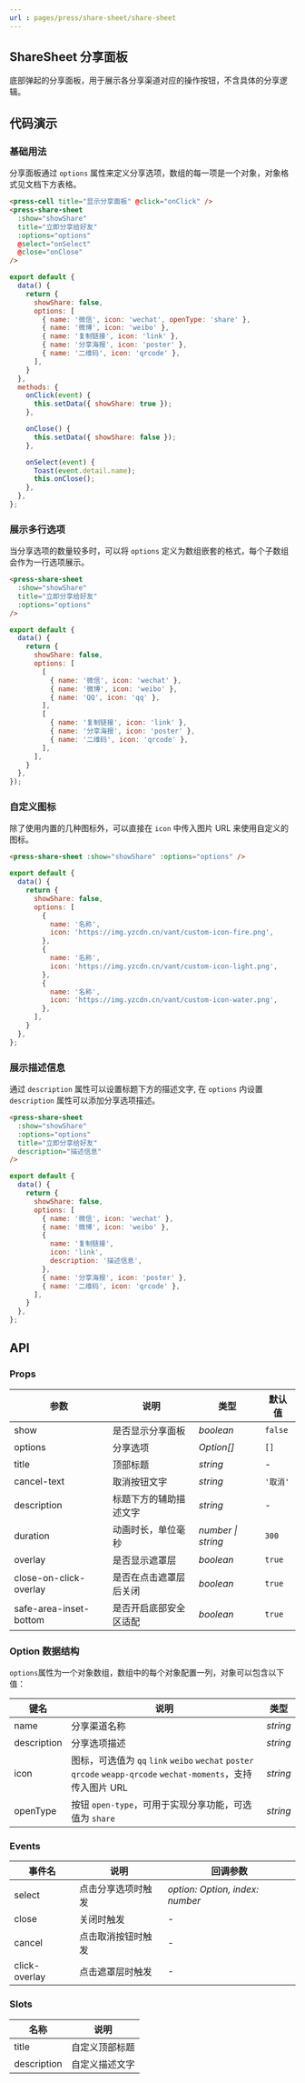 ```yaml
---
url : pages/press/share-sheet/share-sheet
---
```


## ShareSheet 分享面板

底部弹起的分享面板，用于展示各分享渠道对应的操作按钮，不含具体的分享逻辑。

## 代码演示

### 基础用法

分享面板通过 `options` 属性来定义分享选项，数组的每一项是一个对象，对象格式见文档下方表格。

```html
<press-cell title="显示分享面板" @click="onClick" />
<press-share-sheet
  :show="showShare"
  title="立即分享给好友"
  :options="options"
  @select="onSelect"
  @close="onClose"
/>
```

```js
export default {
  data() {
    return {
      showShare: false,
      options: [
        { name: '微信', icon: 'wechat', openType: 'share' },
        { name: '微博', icon: 'weibo' },
        { name: '复制链接', icon: 'link' },
        { name: '分享海报', icon: 'poster' },
        { name: '二维码', icon: 'qrcode' },
      ],
    }
  },
  methods: {
    onClick(event) {
      this.setData({ showShare: true });
    },

    onClose() {
      this.setData({ showShare: false });
    },

    onSelect(event) {
      Toast(event.detail.name);
      this.onClose();
    },
  },
};
```

### 展示多行选项

当分享选项的数量较多时，可以将 `options` 定义为数组嵌套的格式，每个子数组会作为一行选项展示。

```html
<press-share-sheet
  :show="showShare"
  title="立即分享给好友"
  :options="options"
/>
```

```js
export default {
  data() {
    return {
      showShare: false,
      options: [
        [
          { name: '微信', icon: 'wechat' },
          { name: '微博', icon: 'weibo' },
          { name: 'QQ', icon: 'qq' },
        ],
        [
          { name: '复制链接', icon: 'link' },
          { name: '分享海报', icon: 'poster' },
          { name: '二维码', icon: 'qrcode' },
        ],
      ],
    }
  },
});
```

### 自定义图标

除了使用内置的几种图标外，可以直接在 `icon` 中传入图片 URL 来使用自定义的图标。

```html
<press-share-sheet :show="showShare" :options="options" />
```

```js
export default {
  data() {
    return {
      showShare: false,
      options: [
        {
          name: '名称',
          icon: 'https://img.yzcdn.cn/vant/custom-icon-fire.png',
        },
        {
          name: '名称',
          icon: 'https://img.yzcdn.cn/vant/custom-icon-light.png',
        },
        {
          name: '名称',
          icon: 'https://img.yzcdn.cn/vant/custom-icon-water.png',
        },
      ],
    }
  },
};
```

### 展示描述信息

通过 `description` 属性可以设置标题下方的描述文字, 在 `options` 内设置 `description` 属性可以添加分享选项描述。

```html
<press-share-sheet
  :show="showShare"
  :options="options"
  title="立即分享给好友"
  description="描述信息"
/>
```

```js
export default {
  data() {
    return {
      showShare: false,
      options: [
        { name: '微信', icon: 'wechat' },
        { name: '微博', icon: 'weibo' },
        {
          name: '复制链接',
          icon: 'link',
          description: '描述信息',
        },
        { name: '分享海报', icon: 'poster' },
        { name: '二维码', icon: 'qrcode' },
      ],
    }
  },
};
```

## API

### Props

| 参数                   | 说明                   | 类型               | 默认值   |
| ---------------------- | ---------------------- | ------------------ | -------- |
| show                   | 是否显示分享面板       | _boolean_          | `false`  |
| options                | 分享选项               | _Option[]_         | `[]`     |
| title                  | 顶部标题               | _string_           | -        |
| cancel-text            | 取消按钮文字           | _string_           | `'取消'` |
| description            | 标题下方的辅助描述文字 | _string_           | -        |
| duration               | 动画时长，单位毫秒     | _number \| string_ | `300`    |
| overlay                | 是否显示遮罩层         | _boolean_          | `true`   |
| close-on-click-overlay | 是否在点击遮罩层后关闭 | _boolean_          | `true`   |
| safe-area-inset-bottom | 是否开启底部安全区适配 | _boolean_          | `true`   |

### Option 数据结构

`options`属性为一个对象数组，数组中的每个对象配置一列，对象可以包含以下值：

| 键名        | 说明                                                                                                            | 类型     |
| ----------- | --------------------------------------------------------------------------------------------------------------- | -------- |
| name        | 分享渠道名称                                                                                                    | _string_ |
| description | 分享选项描述                                                                                                    | _string_ |
| icon        | 图标，可选值为 `qq` `link` `weibo` `wechat` `poster` `qrcode` `weapp-qrcode` `wechat-moments`，支持传入图片 URL | _string_ |
| openType    | 按钮 `open-type`，可用于实现分享功能，可选值为 `share`                                                          | _string_ |

### Events

| 事件名        | 说明               | 回调参数                        |
| ------------- | ------------------ | ------------------------------- |
| select        | 点击分享选项时触发 | _option: Option, index: number_ |
| close         | 关闭时触发         | -                               |
| cancel        | 点击取消按钮时触发 | -                               |
| click-overlay | 点击遮罩层时触发   | -                               |

### Slots

| 名称        | 说明           |
| ----------- | -------------- |
| title       | 自定义顶部标题 |
| description | 自定义描述文字 |

